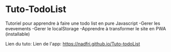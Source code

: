 # Tuto-TodoList
Tutoriel pour apprendre à faire une todo list en pure Javascript
-Gerer les evevements
-Gerer le localStorage
-Apprendre à transformer le site en PWA (installable)

Lien du tuto: 
Lien de l'app: https://nadfri.github.io/Tuto-todoList

